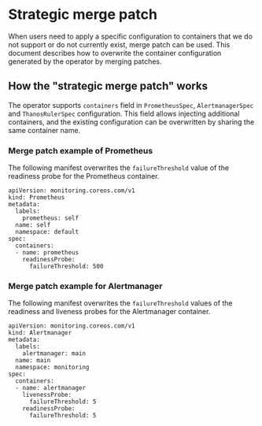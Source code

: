 # Strategic merge patch

When users need to apply a specific configuration to containers that we do not support or do not currently exist, merge patch can be used.
This document describes how to overwrite the container configuration generated by the operator by merging patches.

## How the "strategic merge patch" works
	
The operator supports `containers` field in `PrometheusSpec`, `AlertmanagerSpec` and `ThanosRulerSpec` configuration.
This field allows injecting additional containers, and the existing configuration can be overwritten by sharing the same container name.

### Merge patch example of Prometheus

The following manifest overwrites the `failureThreshold` value of the readiness probe for the Prometheus container.

```
apiVersion: monitoring.coreos.com/v1
kind: Prometheus
metadata:
  labels:
    prometheus: self
  name: self
  namespace: default
spec:
  containers:
  - name: prometheus
    readinessProbe:
      failureThreshold: 500
```

### Merge patch example for Alertmanager

The following manifest overwrites the `failureThreshold` values of the readiness and liveness probes for the Alertmanager container.

```
apiVersion: monitoring.coreos.com/v1
kind: Alertmanager
metadata:
  labels:
    alertmanager: main
  name: main
  namespace: monitoring
spec:
  containers:
  - name: alertmanager
    livenessProbe:
      failureThreshold: 5
    readinessProbe:
      failureThreshold: 5
```
